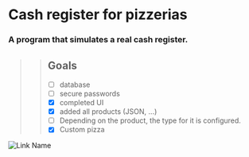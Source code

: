 # Сash register for pizzerias
### A program that simulates a real cash register.

>> ## Goals
>> - [ ] database
>> - [ ] secure passwords
>> - [X] completed UI
>> - [X] added all products (JSON, ...)
>> - [ ] Depending on the product, the type for it is configured.
>> - [X] Custom pizza

![Link Name](https://png.pngtree.com/png-vector/20230331/ourmid/pngtree-gourmet-pizza-cartoon-png-image_6656160.png)  
